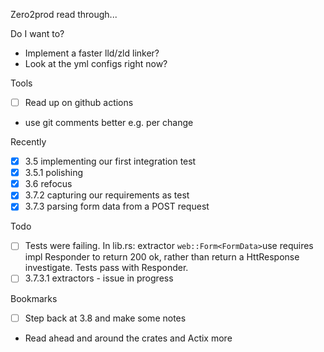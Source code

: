 Zero2prod read through... 

Do I want to? 
- Implement a faster lld/zld linker? 
- Look at the yml configs right now?

Tools
- [ ] Read up on github actions
- use git comments better e.g. per change

Recently
- [x] 3.5 implementing our first integration test
- [x] 3.5.1 polishing
- [x] 3.6 refocus
- [x] 3.7.2 capturing our requirements as test
- [x] 3.7.3 parsing form data from a POST request

Todo
- [ ] Tests were failing. In lib.rs: extractor `web::Form<FormData>`use requires 
impl Responder to return 200 ok, rather than return a HttResponse
investigate. Tests pass with Responder.
- [ ] 3.7.3.1 extractors - issue in progress

Bookmarks
- [ ] Step back at 3.8 and make some notes
- Read ahead and around the crates and Actix more 



